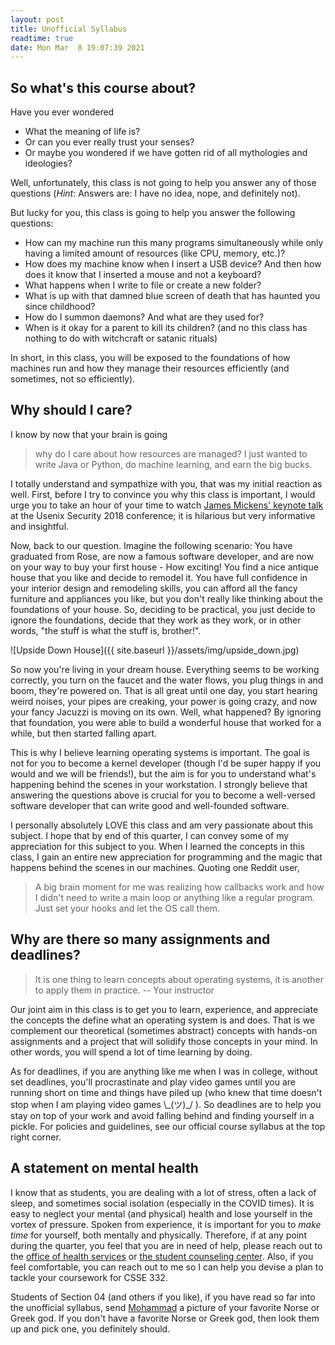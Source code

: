 ```yaml
---
layout: post
title: Unofficial Syllabus
readtime: true
date: Mon Mar  8 19:07:39 2021
---
```


## So what's this course about?
Have you ever wondered
* What the meaning of life is?
* Or can you ever really trust your senses?
* Or maybe you wondered if we have gotten rid of all mythologies and ideologies?

Well, unfortunately, this class is not going to help you answer any of those questions (_Hint_:
Answers are: I have no idea, nope, and definitely not).

But lucky for you, this class is going to help you answer the following questions:

* How can my machine run this many programs simultaneously while only having a limited amount of
resources (like CPU, memory, etc.)?
* How does my machine know when I insert a USB device? And then how does it know that I inserted a
mouse and not a keyboard?
* What happens when I write to file or create a new folder?
* What is up with that damned blue screen of death that has haunted you since childhood?
* How do I summon daemons? And what are they used for?
* When is it okay for a parent to kill its children? (and no this class has nothing to do with
witchcraft or satanic rituals)

In short, in this class, you will be exposed to the foundations of how machines run and how they
manage their resources efficiently (and sometimes, not so efficiently). 

## Why should I care?
I know by now that your brain is going 
>why do I care about how resources are managed? I just wanted to write Java or Python, do machine
learning, and earn the big bucks.

I totally understand and sympathize with you, that was my initial reaction as well. First, before I
try to convince you why this class is important, I would urge you to take an hour of your time to
watch [James Mickens' keynote talk](https://www.youtube.com/watch?v=ajGX7odA87k) at the Usenix
Security 2018 conference; it is hilarious but very informative and insightful. 

Now, back to our question. Imagine the following scenario: You have graduated from Rose, are now a
famous software developer, and are now on your way to buy your first house - How exciting! You find
a nice antique house that you like and decide to remodel it. You have full confidence in your
interior design and remodeling skills, you can afford all the fancy furniture and appliances you
like, but you don't really like thinking about the foundations of your house. So, deciding to be
practical, you just decide to ignore the foundations, decide that they work as they work, or in
other words, "the stuff is what the stuff is, brother!".

![Upside Down House]({{ site.baseurl }}/assets/img/upside_down.jpg)

So now you're living in your dream house. Everything seems to be working correctly, you turn on the
faucet and the water flows, you plug things in and boom, they're powered on. That is all great until
one day, you start hearing weird noises, your pipes are creaking, your power is going crazy, and now
your fancy Jacuzzi is moving on its own. Well, what happened? By ignoring that foundation, you were
able to build a wonderful house that worked for a while, but then started falling apart. 

This is why I believe learning operating systems is important. The goal is not for you to become a
kernel developer (though I'd be super happy if you would and we will be friends!), but the aim is
for you to understand what's happening behind the scenes in your workstation. I strongly believe
that answering the questions above is crucial for you to become a well-versed software developer
that can write good and well-founded software. 

I personally absolutely LOVE this class and am very passionate about this subject. I hope that by
end of this quarter, I can convey some of my appreciation for this subject to you. When I learned
the concepts in this class, I gain an entire new appreciation for programming and the magic that
happens behind the scenes in our machines. Quoting one Reddit user, 
> A big brain moment for me was realizing how callbacks work and how I didn't need to write a main
    loop or anything like a regular program. Just set your hooks and let the OS call them.

## Why are there so many assignments and deadlines?
> It is one thing to learn concepts about operating systems, it is another to apply them in
practice. -- Your instructor

Our joint aim in this class is to get you to learn, experience, and appreciate the concepts the
define what an operating system is and does. That is we complement our theoretical (sometimes abstract)
concepts with hands-on assignments and a project that will solidify those concepts in your mind. In
other words, you will spend a lot of time learning by doing.

As for deadlines, if you are anything like me when I was in college, without set deadlines, you'll
procrastinate and play video games until you are running short on time and things have piled up (who
knew that time doesn't stop when I am playing video games \\\_(ツ)\_/ ). So deadlines are to help
you stay on top of your work and avoid falling behind and finding yourself in a pickle. For policies
and guidelines, see our official course syllabus at the top right corner.

## A statement on mental health
I know that as students, you are dealing with a lot of stress, often a lack of sleep, and sometimes
social isolation (especially in the COVID times). It is easy to neglect your mental (and physical)
health and lose yourself in the vortex of pressure. Spoken from experience, it is important for you
to *make time* for yourself, both mentally and physically. Therefore, if at any point during the
quarter, you feel that you are in need of help, please reach out to the [office of health
services](https://www.rose-hulman.edu/campus-life/student-services/wellness-and-health-services/health-services/index.html)
or [the student counseling
center](https://www.rose-hulman.edu/campus-life/student-services/wellness-and-health-services/counseling-services/index.html).
Also, if you feel comfortable, you can reach out to me so I can help you devise a plan to tackle your
coursework for CSSE 332. 

Students of Section 04 (and others if you like), if you have read so far into
the unofficial syllabus, send [Mohammad](mailto:noureddi@rose-hulman.edu) a
picture of your favorite Norse or Greek god. If you don't have a favorite Norse
or Greek god, then look them up and pick one, you definitely should. 

<!--
## Mystery Point
I bet you were wondering what is the mystery point about in the official syllabus. Well, here it is.
If you have read this unofficial syllabus, send me an email with a picture of a dinosaur and you
automatically earn one point on your grade!
-->



